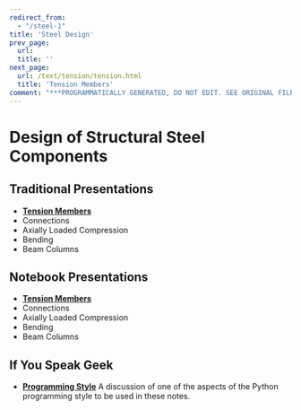 ```yaml
---
redirect_from:
  - "/steel-1"
title: 'Steel Design'
prev_page:
  url: 
  title: ''
next_page:
  url: /text/tension/tension.html
  title: 'Tension Members'
comment: "***PROGRAMMATICALLY GENERATED, DO NOT EDIT. SEE ORIGINAL FILES IN /content***"
---
```

# Design of Structural Steel Components

## Traditional Presentations

* **[Tension Members](/text/tension/tension)**
* Connections
* Axially Loaded Compression
* Bending
* Beam Columns

## Notebook Presentations

* **[Tension Members](/notebooks/tension/tension)**
* Connections
* Axially Loaded Compression
* Bending
* Beam Columns

## If You Speak Geek

* **[Programming Style](Programming-Style)**  A discussion of one of the aspects of
the Python programming style to be used in these notes.


